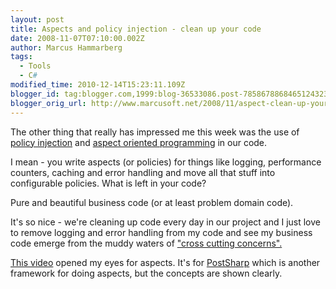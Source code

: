 ```yaml
---
layout: post
title: Aspects and policy injection - clean up your code
date: 2008-11-07T07:10:00.002Z
author: Marcus Hammarberg
tags:
  - Tools
  - C#
modified_time: 2010-12-14T15:23:11.109Z
blogger_id: tag:blogger.com,1999:blog-36533086.post-7858678868465124323
blogger_orig_url: http://www.marcusoft.net/2008/11/aspect-clean-up-your-code.html
---
```



The other thing that really has impressed me this week was the use of
<a href="http://msdn.microsoft.com/en-us/library/cc309507.aspx"
target="_blank">policy injection</a> and
<a href="http://en.wikipedia.org/wiki/Aspect-oriented_programming"
target="_blank">aspect oriented programming</a> in our code.

I mean - you write aspects (or policies) for things like logging,
performance counters, caching and error handling and move all that stuff
into configurable policies. What is left in your code?

Pure and beautiful business code (or at least problem domain code).

It's so nice - we're cleaning up code every day in our project and I
just love to remove logging and error handling from my code and see my
business code emerge from the muddy waters of
<a href="http://en.wikipedia.org/wiki/Cross-cutting_concern"
target="_blank">"cross cutting concerns".</a>

<a href="http://www.postsharp.org/about/video/default.aspx"
target="_blank">This video</a> opened my eyes for aspects. It's for
<a href="http://www.postsharp.org/" target="_blank">PostSharp</a> which
is another framework for doing aspects, but the concepts are shown
clearly.
